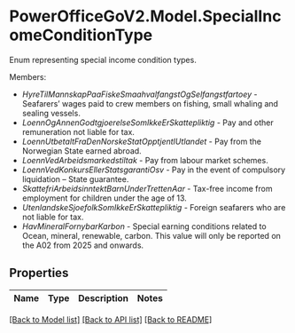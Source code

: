 # PowerOfficeGoV2.Model.SpecialIncomeConditionType
Enum representing special income condition types.<p>Members:</p><ul><li><i>HyreTilMannskapPaaFiskeSmaahvalfangstOgSelfangstfartoey</i> - Seafarers’ wages paid to crew members on fishing, small whaling and sealing vessels.</li><li><i>LoennOgAnnenGodtgjoerelseSomIkkeErSkattepliktig</i> - Pay and other remuneration not liable for tax.</li><li><i>LoennUtbetaltFraDenNorskeStatOpptjentIUtlandet</i> - Pay from the Norwegian State earned abroad.</li><li><i>LoennVedArbeidsmarkedstiltak</i> - Pay from labour market schemes.</li><li><i>LoennVedKonkursEllerStatsgarantiOsv</i> - Pay in the event of compulsory liquidation – State guarantee.</li><li><i>SkattefriArbeidsinntektBarnUnderTrettenAar</i> - Tax-free income from employment for children under the age of 13.</li><li><i>UtenlandskeSjoefolkSomIkkeErSkattepliktig</i> - Foreign seafarers who are not liable for tax.</li><li><i>HavMineralFornybarKarbon</i> - Special earning conditions related to Ocean, mineral, renewable, carbon.             This value will only be reported on the A02 from 2025 and onwards.</li></ul>

## Properties

Name | Type | Description | Notes
------------ | ------------- | ------------- | -------------

[[Back to Model list]](../../README.md#documentation-for-models) [[Back to API list]](../../README.md#documentation-for-api-endpoints) [[Back to README]](../../README.md)

